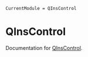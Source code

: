 ```@meta
CurrentModule = QInsControl
```

# QInsControl

Documentation for [QInsControl](https://github.com/FaresX/QInsControl.jl).

